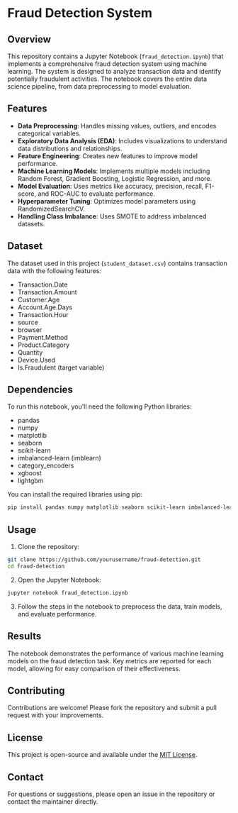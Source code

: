 # Fraud Detection System

## Overview

This repository contains a Jupyter Notebook (`fraud_detection.ipynb`) that implements a comprehensive fraud detection system using machine learning. The system is designed to analyze transaction data and identify potentially fraudulent activities. The notebook covers the entire data science pipeline, from data preprocessing to model evaluation.

## Features

- **Data Preprocessing**: Handles missing values, outliers, and encodes categorical variables.
- **Exploratory Data Analysis (EDA)**: Includes visualizations to understand data distributions and relationships.
- **Feature Engineering**: Creates new features to improve model performance.
- **Machine Learning Models**: Implements multiple models including Random Forest, Gradient Boosting, Logistic Regression, and more.
- **Model Evaluation**: Uses metrics like accuracy, precision, recall, F1-score, and ROC-AUC to evaluate performance.
- **Hyperparameter Tuning**: Optimizes model parameters using RandomizedSearchCV.
- **Handling Class Imbalance**: Uses SMOTE to address imbalanced datasets.

## Dataset

The dataset used in this project (`student_dataset.csv`) contains transaction data with the following features:
- Transaction.Date
- Transaction.Amount
- Customer.Age
- Account.Age.Days
- Transaction.Hour
- source
- browser
- Payment.Method
- Product.Category
- Quantity
- Device.Used
- Is.Fraudulent (target variable)

## Dependencies

To run this notebook, you'll need the following Python libraries:
- pandas
- numpy
- matplotlib
- seaborn
- scikit-learn
- imbalanced-learn (imblearn)
- category_encoders
- xgboost
- lightgbm

You can install the required libraries using pip:
```bash
pip install pandas numpy matplotlib seaborn scikit-learn imbalanced-learn category_encoders xgboost lightgbm
```

## Usage

1. Clone the repository:
```bash
git clone https://github.com/yourusername/fraud-detection.git
cd fraud-detection
```

2. Open the Jupyter Notebook:
```bash
jupyter notebook fraud_detection.ipynb
```

3. Follow the steps in the notebook to preprocess the data, train models, and evaluate performance.

## Results

The notebook demonstrates the performance of various machine learning models on the fraud detection task. Key metrics are reported for each model, allowing for easy comparison of their effectiveness.

## Contributing

Contributions are welcome! Please fork the repository and submit a pull request with your improvements.

## License

This project is open-source and available under the [MIT License](LICENSE).

## Contact

For questions or suggestions, please open an issue in the repository or contact the maintainer directly.
